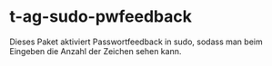 # t-ag-sudo-pwfeedback

Dieses Paket aktiviert Passwortfeedback in sudo, sodass man beim Eingeben die Anzahl der Zeichen sehen kann.
